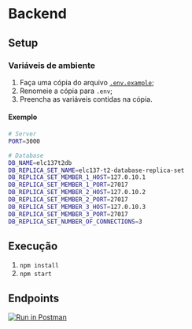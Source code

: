 # Backend

## Setup

### Variáveis de ambiente

1. Faça uma cópia do arquivo [`.env.example`][exemplo-env];
2. Renomeie a cópia para `.env`;
3. Preencha as variáveis contidas na cópia.

#### Exemplo

```bash
# Server
PORT=3000

# Database
DB_NAME=elc137t2db
DB_REPLICA_SET_NAME=elc137-t2-database-replica-set
DB_REPLICA_SET_MEMBER_1_HOST=127.0.10.1
DB_REPLICA_SET_MEMBER_1_PORT=27017
DB_REPLICA_SET_MEMBER_2_HOST=127.0.10.2
DB_REPLICA_SET_MEMBER_2_PORT=27017
DB_REPLICA_SET_MEMBER_3_HOST=127.0.10.3
DB_REPLICA_SET_MEMBER_3_PORT=27017
DB_REPLICA_SET_NUMBER_OF_CONNECTIONS=3
```

## Execução

1. `npm install`
2. `npm start`

## Endpoints

[![Run in Postman](https://run.pstmn.io/button.svg)][postman-link]

<!-- Links -->

[exemplo-env]: <./.env.example> ".env.example"
[postman-link]: <https://app.getpostman.com/run-collection/29631289-5d9e5b02-6926-41c7-9f13-fedc1916c858?action=collection%2Ffork&source=rip_markdown&collection-url=entityId%3D29631289-5d9e5b02-6926-41c7-9f13-fedc1916c858%26entityType%3Dcollection%26workspaceId%3D7319038d-11b5-47bb-a639-9ff301f7d548#?env%5BDevelopment%5D=W3sia2V5IjoiYmFzZVVSTCIsInZhbHVlIjoiaHR0cDovL2xvY2FsaG9zdDozMDAwL2FwaSIsImVuYWJsZWQiOnRydWUsInR5cGUiOiJkZWZhdWx0Iiwic2Vzc2lvblZhbHVlIjoiaHR0cDovL2xvY2FsaG9zdDozMDAwL2FwaSIsInNlc3Npb25JbmRleCI6MH1d> "Run in Postman"
